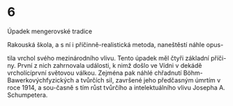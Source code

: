 # 6

Úpadek mengerovské tradice

Rakouská škola, a s ní i příčinně-realistická metoda, naneštěstí náhle opus-

tila vrchol svého mezinárodního vlivu. Tento úpadek měl čtyři základní příči-ny. První z nich zahrnovala události, k nimž došlo ve Vídni v dekádě vrcholícíprvní světovou válkou. Zejména pak náhlé chřadnutí Böhm-Bawerkovýchfyzických a tvůrčích sil, završené jeho předčasným úmrtím v roce 1914, a sou-časně s tím růst tvůrčího a intelektuálního vlivu Josepha A. Schumpetera.
